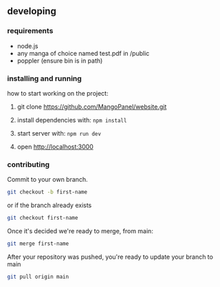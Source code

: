 ## developing

### requirements

- node.js
- any manga of choice named test.pdf in /public
- poppler (ensure bin is in path)

### installing and running

how to start working on the project:

1. git clone https://github.com/MangoPanel/website.git

2. install dependencies with: `npm install`

3. start server with: `npm run dev`

4. open [http://localhost:3000](http://localhost:3000)

### contributing

Commit to your own branch.
```bash
git checkout -b first-name
```
or if the branch already exists
```bash
git checkout first-name
```

Once it's decided we're ready to merge, from main:
```bash
git merge first-name
```

After your repository was pushed, you're ready to update your branch to main
```bash
git pull origin main
```